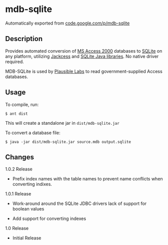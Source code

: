 # mdb-sqlite
Automatically exported from [code.google.com/p/mdb-sqlite](http://code.google.com/p/mdb-sqlite)

## Description
Provides automated conversion of [MS Access 2000](https://en.wikipedia.org/wiki/Microsoft_Access) databases to [SQLite](https://www.sqlite.org/) on any platform, utilizing [Jackcess](http://jackcess.sourceforge.net/) and [SQLite Java libraries](http://www.zentus.com/sqlitejdbc/). No native driver required.

MDB-SQLite is used by [Plausible Labs](http://www.plausiblelabs.com/) to read government-supplied Access databases.

## Usage
To compile, run:

`$ ant dist`

This will create a standalone jar in `dist/mdb-sqlite.jar`

To convert a database file:

`$ java -jar dist/mdb-sqlite.jar source.mdb output.sqlite`

## Changes
1.0.2 Release
- Prefix index names with the table names to prevent name conflicts when converting indixes.

1.0.1 Release
- Work-around around the SQLite JDBC drivers lack of support for boolean values

- Add support for converting indexes

1.0 Release
- Initial Release
